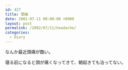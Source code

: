 ```yaml
---
id: 427
title: 頭痛
date: 2002-07-11 00:00:00 +0900
layout: post
permalink: /2002/07/11/headache/
categories:
  - Diary
---
```

なんか最近頭痛が酷い。
  
寝る前になると頭が痛くなってきて、朝起きても治ってない。
